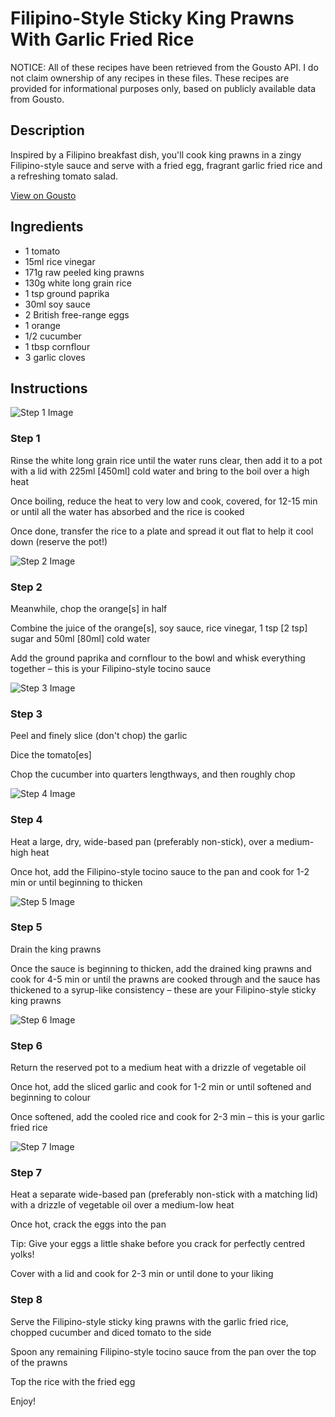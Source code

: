 # Filipino-Style Sticky King Prawns With Garlic Fried Rice

NOTICE: All of these recipes have been retrieved from the Gousto API. I do not claim ownership of any recipes in these files. These recipes are provided for informational purposes only, based on publicly available data from Gousto.

## Description

Inspired by a Filipino breakfast dish, you'll cook king prawns in a zingy Filipino-style sauce and serve with a fried egg, fragrant garlic fried rice and a refreshing tomato salad. 


[View on Gousto](https://www.gousto.co.uk/recipes/cookbook/filipino-style-sticky-king-prawns-with-garlic-fried-rice)

## Ingredients

- 1 tomato
- 15ml rice vinegar
- 171g raw peeled king prawns
- 130g white long grain rice
- 1 tsp ground paprika
- 30ml soy sauce
- 2 British free-range eggs
- 1 orange
- 1/2 cucumber
- 1 tbsp cornflour
- 3 garlic cloves

## Instructions

![Step 1 Image](https://production-media.gousto.co.uk/cms/recipe-step-image/step-1-1644320444165-x200.jpg)

### Step 1

Rinse the white long grain rice until the water runs clear, then add it to a pot with a lid with 225ml <span class="text-danger">[450ml]</span> cold water and bring to the boil over a high heat

Once boiling, reduce the heat to very low and cook, covered, for 12-15 min or until all the water has absorbed and the rice is cooked

Once done, transfer the rice to a plate and spread it out flat to help it cool down (reserve the pot!)

![Step 2 Image](https://production-media.gousto.co.uk/cms/recipe-step-image/step-2-1644320453584-x200.jpg)

### Step 2

Meanwhile, chop the orange<span class="text-danger">[s]</span> in half

Combine the juice of the orange<span class="text-danger">[s]</span>, soy sauce, rice vinegar, 1 tsp <span class="text-danger">[2 tsp]</span> sugar and 50ml <span class="text-danger">[80ml]</span> cold water

Add the ground paprika and cornflour to the bowl and whisk everything together – this is your Filipino-style tocino sauce

![Step 3 Image](https://production-media.gousto.co.uk/cms/recipe-step-image/step-3-1644320463204-x200.jpg)

### Step 3

Peel and finely slice (don't chop) the garlic

Dice the tomato<span class="text-danger">[es]</span>

Chop the cucumber into quarters lengthways, and then roughly chop

![Step 4 Image](https://production-media.gousto.co.uk/cms/recipe-step-image/step-4-1644320485645-x200.jpg)

### Step 4

Heat a large, dry, wide-based pan (preferably non-stick), over a medium-high heat

Once hot, add the Filipino-style tocino sauce to the pan and cook for 1-2 min or until beginning to thicken

![Step 5 Image](https://production-media.gousto.co.uk/cms/recipe-step-image/step-5-1644320495324-x200.jpg)

### Step 5

Drain the king prawns

Once the sauce is beginning to thicken, add the drained king prawns and cook for 4-5 min or until the prawns are cooked through and the sauce has thickened to a syrup-like consistency – these are your Filipino-style sticky king prawns

![Step 6 Image](https://production-media.gousto.co.uk/cms/recipe-step-image/step-6-1644320504343-x200.jpg)

### Step 6

Return the reserved pot to a medium heat with a drizzle of vegetable oil

Once hot, add the sliced garlic and cook for 1-2 min or until softened and beginning to colour

Once softened, add the cooled rice and cook for 2-3 min – this is your garlic fried rice

![Step 7 Image](https://production-media.gousto.co.uk/cms/recipe-step-image/step-7-1644320519915-x200.jpg)

### Step 7

Heat a separate wide-based pan (preferably non-stick with a matching lid) with a drizzle of vegetable oil over a medium-low heat

Once hot, crack the eggs into the pan

Tip: Give your eggs a little shake before you crack for perfectly centred yolks!

Cover with a lid and cook for 2-3 min or until done to your liking

### Step 8

Serve the Filipino-style sticky king prawns with the garlic fried rice, chopped cucumber and diced tomato to the side

Spoon any remaining Filipino-style tocino sauce from the pan over the top of the prawns

Top the rice with the fried egg

Enjoy!

